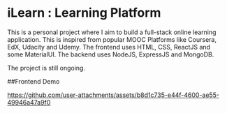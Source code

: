 # iLearn : Learning Platform 
This is a personal project where I aim to build a full-stack online learning application. This is inspired from popular MOOC Platforms like Coursera, EdX, Udacity and Udemy.
The frontend uses HTML, CSS, ReactJS and some MaterialUI.
The backend uses NodeJS, ExpressJS and MongoDB.

The project is still ongoing.

##Frontend Demo

https://github.com/user-attachments/assets/b8d1c735-e44f-4600-ae55-49946a47a9f0
